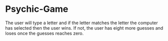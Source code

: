 # Psychic-Game

The user will type a letter and if the letter matches the letter the computer has selected then the user wins. If not, the user has eight more guesses and loses once the guesses reaches zero.